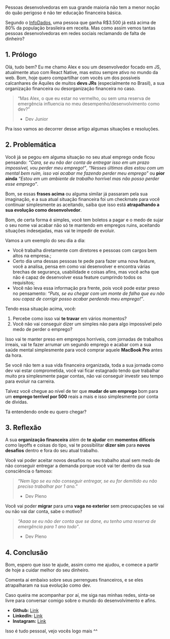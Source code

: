 Pessoas desenvolvedoras em sua grande maioria não tem a menor noção do quão perigoso é não ter educação financeira básica.

Segundo o [InfoDados](https://www.infodados.com/2022/06/calculadora-de-renda-brasil.html), uma pessoa que ganha R$3.500 já está acima de 80% da população brasileira em receita. Mas como assim vemos tantas pessoas desenvolvedoras em redes sociais reclamando de falta de dinheiro?
## 1. Prólogo


Olá, tudo bem? Eu me chamo Alex e sou um desenvolvedor focado em JS, atualmente atuo com React Native, mas estou sempre ativo no mundo da web. Bom, hoje quero compartilhar com vocês um dos possíveis calcanhares de Aquiles de muitos **devs JRs** (especialmente no Brasil), a sua organização financeira ou desorganização financeira no caso. 


> “Mas Alex, o que eu estar no vermelho, ou sem uma reserva de emergência influencia no meu desempenho/desenvolvimento como dev?” 
> - Dev Junior 

Pra isso vamos ao decorrer desse artigo algumas situações e resoluções.

## 2. Problemática

Você já se pegou em alguma situação no seu atual emprego onde ficou pensando: _“Cara, se eu não der conta de entregar isso em um prazo impossível, vou perder meu emprego!”_, _“Nesses últimos dias estou com um mental bem ruim, isso vai acabar me fazendo perder meu emprego”_ ou **pior ainda** _“Estou em um ambiente de trabalho horrível mas não posso perder esse emprego”_.

Bom, se essas **frases acima** ou alguma similar já passaram pela sua imaginação, e a sua atual situação financeira foi um checkmate para você continuar simplesmente as aceitando, saiba que isso está **atrapalhando a sua evolução como desenvolvedor**.


Bom, de certa forma é simples, você tem boletos a pagar e o medo de sujar o seu nome vai acabar não só te mantendo em empregos ruins, aceitando situações indesejadas, mas vai te impedir de evoluir.

Vamos a um exemplo do seu dia a dia:  
* Você trabalha diretamente com diretores e pessoas com cargos bem altos na empresa.;
* Certo dia uma dessas pessoas te pede para fazer uma nova feature, você a analisa, pensa em como vai desenvolver e encontra várias brechas de segurança, usabilidade e coisas afins, mas você acha que não é capaz de desenvolver essa feature cumprindo todos os requisitos;
* Você não leva essa informação pra frente, pois você pode estar preso no pensamento: _“Puts, se eu chegar com um monte de falha que eu não sou capaz de corrigir posso acabar perdendo meu emprego!”_.

Tendo essa situação acima, você:

1. Percebe como isso vai **te travar** em vários momentos? 
2. Você não vai conseguir dizer um simples não para algo impossível pelo medo de perder o emprego?

Isso vai te manter preso em empregos horríveis, com jornadas de trabalhos irreais, vai te fazer arrumar um segundo emprego e acabar com a sua saúde mental simplesmente para você comprar aquele **MacBook Pro** antes da hora. 

Se você não tem a sua vida financeira organizada, toda a sua jornada como dev vai estar comprometida, você vai ficar estagnado tendo que trabalhar muito pra simplesmente pagar contas, não vai conseguir investir seu tempo para evoluir na carreira.

Talvez você chegue ao nível de ter que **mudar de um emprego** bom para um **emprego terrível por 500** reais a mais e isso simplesmente por conta de dívidas. 

Tá entendendo onde eu quero chegar?
## 3.  Reflexão

A sua **organização financeira** além de **te ajudar** em **momentos difíceis** como layoffs e coisas do tipo, vai te possibilitar **dizer sim** para **novos desafios** dentro e fora do seu atual trabalho. 

Você vai poder aceitar novos desafios no seu trabalho atual sem medo de não conseguir entregar a demanda porque você vai ter dentro da sua consciência o famoso:

> _“Nem ligo se eu não conseguir entregar, se eu for demitido eu não preciso trabalhar por 1 ano.”_
> - Dev Pleno

Você vai poder **migrar** para uma **vaga no exterior** sem preocupações se vai ou não vai dar conta, sabe o motivo? 

> _“Aaaa se eu não der conta que se dane, eu tenho uma reserva de emergência para 1 ano todo”_.
> - Dev Pleno


## 4. Conclusão

Bom, espero que isso te ajude, assim como me ajudou, e comece a partir de hoje a cuidar melhor do seu dinheiro. 

Comenta ai embaixo sobre seus perrengues financeiros, e se eles atrapalharam na sua evolução como dev.
  

Caso queira me acompanhar por aí, me siga nas minhas redes, sinta-se livre para conversar comigo sobre o mundo do desenvolvimento e afins.

- **Github:** [Link](https://github.com/)
- **LinkedIn:** [Link](https://www.linkedin.com/in/alexdlli/)
- **Instagram:** [Link](https://www.instagram.com/alexdlli/)


Isso é tudo pessoal, vejo vocês logo mais ^^